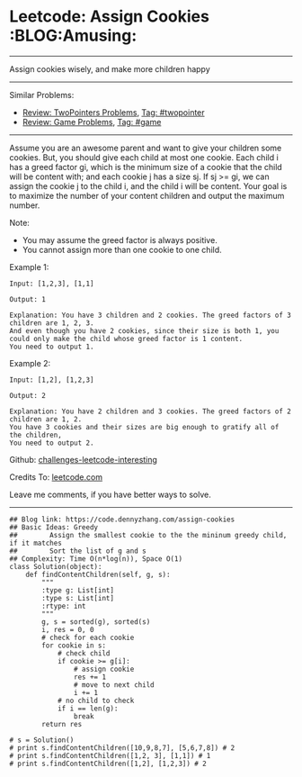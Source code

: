 # Leetcode: Assign Cookies     :BLOG:Amusing:


---

Assign cookies wisely, and make more children happy  

---

Similar Problems:  
-   [Review: TwoPointers Problems](https://code.dennyzhang.com/review-twopointer), [Tag: #twopointer](https://code.dennyzhang.com/tag/twopointer)
-   [Review: Game Problems](https://code.dennyzhang.com/review-game), [Tag: #game](https://code.dennyzhang.com/tag/game)

---

Assume you are an awesome parent and want to give your children some cookies. But, you should give each child at most one cookie. Each child i has a greed factor gi, which is the minimum size of a cookie that the child will be content with; and each cookie j has a size sj. If sj >= gi, we can assign the cookie j to the child i, and the child i will be content. Your goal is to maximize the number of your content children and output the maximum number.  

Note:  
-   You may assume the greed factor is always positive.
-   You cannot assign more than one cookie to one child.

Example 1:  

    Input: [1,2,3], [1,1]
    
    Output: 1
    
    Explanation: You have 3 children and 2 cookies. The greed factors of 3 children are 1, 2, 3. 
    And even though you have 2 cookies, since their size is both 1, you could only make the child whose greed factor is 1 content.
    You need to output 1.

Example 2:  

    Input: [1,2], [1,2,3]
    
    Output: 2
    
    Explanation: You have 2 children and 3 cookies. The greed factors of 2 children are 1, 2. 
    You have 3 cookies and their sizes are big enough to gratify all of the children, 
    You need to output 2.

Github: [challenges-leetcode-interesting](https://github.com/DennyZhang/challenges-leetcode-interesting/tree/master/assign-cookies)  

Credits To: [leetcode.com](https://leetcode.com/problems/assign-cookies/description/)  

Leave me comments, if you have better ways to solve.  

---

    ## Blog link: https://code.dennyzhang.com/assign-cookies
    ## Basic Ideas: Greedy
    ##        Assign the smallest cookie to the the mininum greedy child, if it matches
    ##        Sort the list of g and s
    ## Complexity: Time O(n*log(n)), Space O(1)
    class Solution(object):
        def findContentChildren(self, g, s):
            """
            :type g: List[int]
            :type s: List[int]
            :rtype: int
            """
            g, s = sorted(g), sorted(s)
            i, res = 0, 0
            # check for each cookie
            for cookie in s:
                # check child
                if cookie >= g[i]:
                    # assign cookie
                    res += 1
                    # move to next child
                    i += 1
                # no child to check
                if i == len(g):
                    break            
            return res
    
    # s = Solution()
    # print s.findContentChildren([10,9,8,7], [5,6,7,8]) # 2
    # print s.findContentChildren([1,2, 3], [1,1]) # 1
    # print s.findContentChildren([1,2], [1,2,3]) # 2